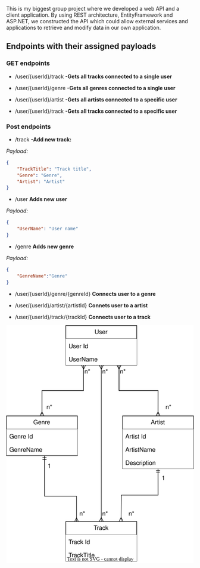 This is my biggest group project where we developed a web API and a client application. By using REST architecture, EntityFramework and ASP.NET, we constructed the API which could allow external services and applications to retrieve and modify data in our own application.  

## Endpoints with their assigned payloads

### GET endpoints ###

  - /user/{userId}/track  **-Gets all tracks connected to a single user**

  - /user/{userId}/genre  **-Gets all genres connected to a single user**

  - /user/{userId}/artist  **-Gets all artists connected to a specific user**

  - /user/{userId}/track  **-Gets all tracks connected to a specific user**

    

    
### Post endpoints ###

- /track  **-Add new track:**
    
*Payload:*
  
```json
{  
    "TrackTitle": "Track title", 
    "Genre": "Genre",  
    "Artist": "Artist" 
}
```
- /user  **Adds new user**

*Payload:*

```json
{  
	"UserName": "User name"
}
```
- /genre  **Adds new genre**

*Payload:*

```json
{  
	"GenreName":"Genre"
}
``` 

- /user/{userId}/genre/{genreId}  **Connects user to a genre**

- /user/{userId}/artist/{artistId}  **Connets user to a artist**

- /user/{userId}/track/{trackId}  **Connects user to a track**

![My Diagram](SpelarDuInAPIDiagram.drawio.svg)
